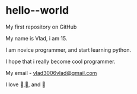 # hello--world
My first repository on GitHub

My name is Vlad, i am 15.

I am novice programmer, and start learning python.

I hope that i really become cool programmer.

My email - vlad3006vlad@gmail.com

I love 🍵,:pizza:, and 🏀
